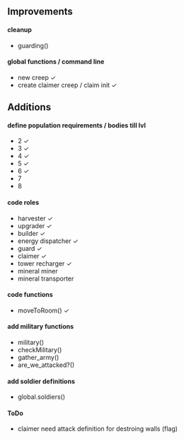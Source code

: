 ## Improvements

#### cleanup
* guarding()

#### global functions / command line
* new creep ✓
* create claimer creep / claim init ✓

## Additions

#### define population requirements / bodies till lvl
* 2 ✓
* 3 ✓
* 4 ✓
* 5 ✓
* 6 ✓
* 7
* 8

#### code roles
* harvester ✓
* upgrader ✓
* builder ✓
* energy dispatcher ✓
* guard ✓
* claimer ✓
* tower recharger ✓
* mineral miner
* mineral transporter

#### code functions
* moveToRoom() ✓

#### add military functions
* military()
* checkMilitary()
* gather_army()
* are_we_attacked?()

#### add soldier definitions
* global.soldiers()

#### ToDo
* claimer need attack definition for destroing walls (flag)